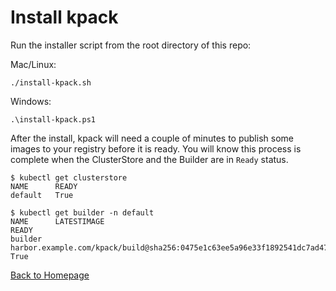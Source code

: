 # Install kpack

Run the installer script from the root directory of this repo:

Mac/Linux:
```
./install-kpack.sh
```

Windows:
```
.\install-kpack.ps1
```

After the install, kpack will need a couple of minutes to publish some images to your registry before it is ready. You will know this process is complete when the ClusterStore and the Builder are in `Ready` status.

```
$ kubectl get clusterstore
NAME      READY
default   True

$ kubectl get builder -n default
NAME      LATESTIMAGE                                                                       READY
builder   harbor.example.com/kpack/build@sha256:0475e1c63ee5a96e33f1892541dc7ad4786f304c0   True
```

[Back to Homepage](../README.md)